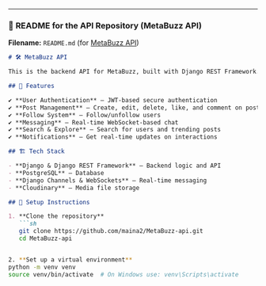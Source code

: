 
---

### 📌 **README for the API Repository (MetaBuzz API)**
**Filename:** `README.md` (for [MetaBuzz API](https://github.com/maina2/MetaBuzz-api.git))  

```md
# 🛠️ MetaBuzz API  

This is the backend API for MetaBuzz, built with Django REST Framework. It powers user authentication, posts, messaging, notifications, and more.  

## 🌟 Features  

✔ **User Authentication** – JWT-based secure authentication  
✔ **Post Management** – Create, edit, delete, like, and comment on posts  
✔ **Follow System** – Follow/unfollow users  
✔ **Messaging** – Real-time WebSocket-based chat  
✔ **Search & Explore** – Search for users and trending posts  
✔ **Notifications** – Get real-time updates on interactions  

## 🏗️ Tech Stack  

- **Django & Django REST Framework** – Backend logic and API  
- **PostgreSQL** – Database  
- **Django Channels & WebSockets** – Real-time messaging  
- **Cloudinary** – Media file storage  

## 🔧 Setup Instructions  

1. **Clone the repository**  
   ```sh
   git clone https://github.com/maina2/MetaBuzz-api.git  
   cd MetaBuzz-api  


2. **Set up a virtual environment**
python -m venv venv  
source venv/bin/activate  # On Windows use: venv\Scripts\activate  
